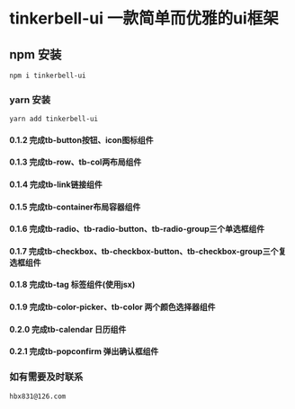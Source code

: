 <!--
 * @Author: your name
 * @Date: 2021-03-16 13:46:50
 * @LastEditTime: 2021-05-10 15:32:34
 * @LastEditors: Please set LastEditors
 * @Description: In User Settings Edit
 * @FilePath: /hx/README.md
-->
# tinkerbell-ui  一款简单而优雅的ui框架

## npm 安装
```
npm i tinkerbell-ui
```

### yarn 安装
```
yarn add tinkerbell-ui
```

#### 0.1.2  完成tb-button按钮、icon图标组件

#### 0.1.3  完成tb-row、tb-col两布局组件

#### 0.1.4  完成tb-link链接组件

#### 0.1.5  完成tb-container布局容器组件

#### 0.1.6  完成tb-radio、tb-radio-button、tb-radio-group三个单选框组件

#### 0.1.7  完成tb-checkbox、tb-checkbox-button、tb-checkbox-group三个复选框组件

#### 0.1.8  完成tb-tag 标签组件(使用jsx)

#### 0.1.9  完成tb-color-picker、tb-color  两个颜色选择器组件

#### 0.2.0  完成tb-calendar 日历组件

#### 0.2.1  完成tb-popconfirm 弹出确认框组件

### 如有需要及时联系
```
hbx831@126.com
```